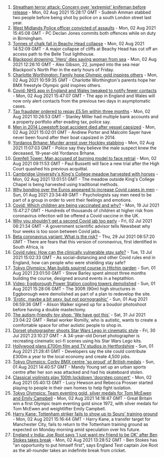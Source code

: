 1. [Streatham terror attack: Concern over 'extremist' knifeman before release](https://www.bbc.co.uk/news/uk-england-london-58057162) - Mon, 02 Aug 2021 15:28:17 GMT - Sudesh Amman stabbed two people before being shot by police on a south London street last year.
2. [West Midlands Police officer convicted of assaults](https://www.bbc.co.uk/news/uk-england-birmingham-58058831) - Mon, 02 Aug 2021 15:45:08 GMT - PC Declan Jones commits both offences while on duty in Birmingham.
3. [Tonnes of chalk fall in Beachy Head collapse](https://www.bbc.co.uk/news/uk-england-sussex-58058994) - Mon, 02 Aug 2021 14:52:09 GMT - A major collapse of cliffs at Beachy Head has cut off an access path to the Belle Tout lighthouse.
4. [Blackpool drowning: 'Hero' dies saving woman from sea](https://www.bbc.co.uk/news/uk-england-lancashire-58055884) - Mon, 02 Aug 2021 12:26:10 GMT - Alex Gibson, 22, jumped into the sea near Blackpool's North Pier in the early hours of Friday.
5. [Charlotte Worthington: Family hope Olympic gold inspires others](https://www.bbc.co.uk/news/uk-england-manchester-58033770) - Mon, 02 Aug 2021 10:59:35 GMT - Charlotte Worthington's parents hope her BMX freestyle Olympic gold inspires others.
6. [Covid: NHS app in England and Wales tweaked to notify fewer contacts](https://www.bbc.co.uk/news/uk-58062180) - Mon, 02 Aug 2021 15:47:07 GMT - The app in England and Wales will now only alert contacts from the previous two days in asymptomatic cases.
7. [Tax fraudster ordered to repay £5.5m within three months](https://www.bbc.co.uk/news/uk-england-tyne-58055929) - Mon, 02 Aug 2021 10:26:53 GMT - Stanley Miller had multiple bank accounts and a property portfolio after evading tax, police say.
8. [Men in 2014 Lowestoft boat accident died after vessel capsized](https://www.bbc.co.uk/news/uk-england-suffolk-58056384) - Mon, 02 Aug 2021 15:02:01 GMT - Andrew Porter and Malcolm Sayer have never been found after their boat capsized in 2014.
9. [Yordanos Brhane: Murder arrest over Hockley stabbing](https://www.bbc.co.uk/news/uk-england-birmingham-58057890) - Mon, 02 Aug 2021 11:07:03 GMT - Police say they believe the male suspect knew the deceased, 19-year-old Yordanos Brhane.
10. [Grenfell Tower: Man accused of burning model to face retrial](https://www.bbc.co.uk/news/uk-england-london-58054431) - Mon, 02 Aug 2021 09:11:53 GMT - Paul Bussetti will face a new trial after the High Court quashed his previous acquittal.
11. [Cambridge University's King's College meadow harvested with horses](https://www.bbc.co.uk/news/uk-england-cambridgeshire-58057800) - Mon, 02 Aug 2021 13:01:51 GMT - The meadow outside King's College Chapel is being harvested using traditional methods.
12. [Why bonding over the Euros appeared to increase Covid cases in men](https://www.bbc.co.uk/news/health-58015593) - Sun, 01 Aug 2021 23:34:49 GMT - Psychologists say men need to be part of a group in order to vent their feelings and emotions.
13. [Covid: Which children are being vaccinated and why?](https://www.bbc.co.uk/news/health-57888429) - Mon, 19 Jul 2021 15:47:27 GMT - Hundreds of thousands of children at higher risk from coronavirus infection will be offered a Covid vaccine in the UK.
14. [Why you shouldn't get a second Covid jab too early](https://www.bbc.co.uk/news/newsbeat-57682233) - Fri, 02 Jul 2021 06:21:34 GMT - A government scientific advisor tells Newsbeat why four weeks is too soon between Covid jabs.
15. [Beta coronavirus variant: What is the risk?](https://www.bbc.co.uk/news/health-55534727) - Thu, 29 Jul 2021 08:57:20 GMT - There are fears that this version of coronavirus, first identified in South Africa, is
16. [Covid rules: How can the clinically vulnerable stay safe?](https://www.bbc.co.uk/news/health-51997151) - Tue, 13 Jul 2021 15:02:33 GMT - As social-distancing and other Covid rules end in England, how can people who were shielding stay safe?
17. [Tokyo Olympics: Man builds squirrel course in Hitchin garden](https://www.bbc.co.uk/news/uk-england-beds-bucks-herts-58004533) - Sun, 01 Aug 2021 23:01:50 GMT - Steve Barley spent almost three months building the course, designed around events in a heptathlon.
18. [Video: Eggborough Power Station cooling towers demolished](https://www.bbc.co.uk/news/uk-england-york-north-yorkshire-58050113) - Sun, 01 Aug 2021 15:28:06 GMT - The 300ft (90m) high structures in Eggborough were demolished as part of a plan to redevelop the site.
19. ['Erotic, maybe a bit sexy, but not pornographic'](https://www.bbc.co.uk/news/uk-england-derbyshire-57893530) - Sun, 01 Aug 2021 06:59:36 GMT - Alison Walker signed up for a boudoir photoshoot before having a double mastectomy.
20. [The autism-friendly toy shop: 'We have got this'](https://www.bbc.co.uk/news/uk-england-58026672) - Sat, 31 Jul 2021 23:04:22 GMT - Retail worker Romilly, who is autistic, wants to create a comfortable space for other autistic people to shop in.
21. [Dorset photographer shoots Star Wars Lego in cinematic style](https://www.bbc.co.uk/news/uk-england-dorset-58015659) - Fri, 30 Jul 2021 23:10:27 GMT - A 34-year-old Dorset photographer is recreating cinematic sci-fi scenes using his Star Wars Lego kits.
22. [Hollywood plans £700m film and TV studios in Hertfordshire](https://www.bbc.co.uk/news/uk-england-beds-bucks-herts-58029042) - Sun, 01 Aug 2021 21:28:41 GMT - Developers say the site could contribute £300m a year to the local economy and create 4,500 jobs.
23. [Tokyo Olympics: Corby BMX centre 'so proud' of British medals](https://www.bbc.co.uk/news/uk-england-northamptonshire-58047338) - Sun, 01 Aug 2021 14:40:57 GMT - Mandy Young set up an urban sports centre after her son was attacked and had his skateboard stolen.
24. [Classical violinists play 100th lockdown 'doorstep concert'](https://www.bbc.co.uk/news/uk-england-somerset-58026147) - Mon, 02 Aug 2021 05:40:13 GMT - Lucy Hewson and Rebecca Prosser started playing to people in their own homes to help fight isolation.
25. [Tokyo Olympics: Team eventing gold, silver medals for Tom McEwen and Emily Campbell](https://www.bbc.co.uk/sport/olympics/58052368) - Mon, 02 Aug 2021 14:18:47 GMT - Great Britain win a first Olympic team eventing gold since 1972, with silver medals for Tom McEwen and weightlifter Emily Campbell.
26. [Harry Kane: Tottenham striker fails to show up to Spurs' training ground](https://www.bbc.co.uk/sport/football/58053653) - Mon, 02 Aug 2021 15:16:44 GMT - Harry Kane, a transfer target for Manchester City, fails to return to the Tottenham training ground as expected on Monday morning amid speculation over his future.
27. [England v India: Joe Root says 'I just want my friend to be OK' after Ben Stokes takes break](https://www.bbc.co.uk/sport/cricket/58059554) - Mon, 02 Aug 2021 13:28:52 GMT - Ben Stokes has "an opportunity to put himself first", says England Test captain Joe Root as the all-rounder takes an indefinite break from cricket.
